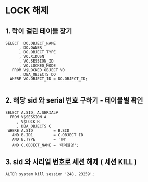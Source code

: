 # LOCK 해제

## 1. 락이 걸린 테이블 찾기
```
SELECT  DO.OBJECT_NAME
      , DO.OWNER
      , DO.OBJECT_TYPE
      , VO.XIDUSN
      , VO.SESSION_ID
      , VO.LOCKED_MODE
   FROM V$LOCKED_OBJECT VO
      , DBA_OBJECTS DO
  WHERE VO.OBJECT_ID = DO.OBJECT_ID;
  
  ```
  
  
## 2. 해당 sid 와 serial 번호 구하기 - 테이블별 확인

```
SELECT A.SID, A.SERIAL#
  FROM V$SESSION A
     , V$LOCK B
     , DBA_OBJECTS C
 WHERE A.SID         = B.SID
   AND B.ID1         = C.OBJECT_ID
   AND B.TYPE        = 'TM'
   AND C.OBJECT_NAME = '테이블명';
```

## 3. sid 와 시리얼 번호로 세션 해제 ( 세션 KILL )
```
ALTER system kill session '248, 23259';
```

